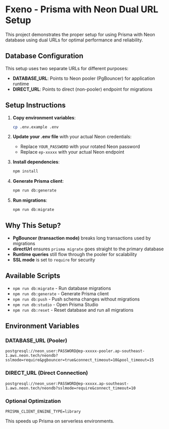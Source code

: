 # Fxeno - Prisma with Neon Dual URL Setup

This project demonstrates the proper setup for using Prisma with Neon database using dual URLs for optimal performance and reliability.

## Database Configuration

This setup uses two separate URLs for different purposes:

- **DATABASE_URL**: Points to Neon pooler (PgBouncer) for application runtime
- **DIRECT_URL**: Points to direct (non-pooler) endpoint for migrations

## Setup Instructions

1. **Copy environment variables**:
   ```bash
   cp .env.example .env
   ```

2. **Update your .env file** with your actual Neon credentials:
   - Replace `YOUR_PASSWORD` with your rotated Neon password
   - Replace `ep-xxxxx` with your actual Neon endpoint

3. **Install dependencies**:
   ```bash
   npm install
   ```

4. **Generate Prisma client**:
   ```bash
   npm run db:generate
   ```

5. **Run migrations**:
   ```bash
   npm run db:migrate
   ```

## Why This Setup?

- **PgBouncer (transaction mode)** breaks long transactions used by migrations
- **directUrl** ensures `prisma migrate` goes straight to the primary database
- **Runtime queries** still flow through the pooler for scalability
- **SSL mode** is set to `require` for security

## Available Scripts

- `npm run db:migrate` - Run database migrations
- `npm run db:generate` - Generate Prisma client
- `npm run db:push` - Push schema changes without migrations
- `npm run db:studio` - Open Prisma Studio
- `npm run db:reset` - Reset database and run all migrations

## Environment Variables

### DATABASE_URL (Pooler)
```
postgresql://neon_user:PASSWORD@ep-xxxxx-pooler.ap-southeast-1.aws.neon.tech/neondb?sslmode=require&pgbouncer=true&connect_timeout=10&pool_timeout=15
```

### DIRECT_URL (Direct Connection)
```
postgresql://neon_user:PASSWORD@ep-xxxxx.ap-southeast-1.aws.neon.tech/neondb?sslmode=require&connect_timeout=10
```

### Optional Optimization
```
PRISMA_CLIENT_ENGINE_TYPE=library
```

This speeds up Prisma on serverless environments.
